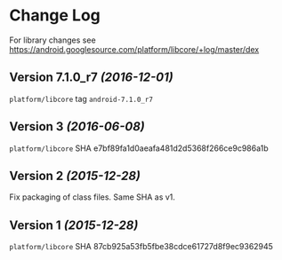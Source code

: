 Change Log
==========

For library changes see https://android.googlesource.com/platform/libcore/+log/master/dex


Version 7.1.0_r7 *(2016-12-01)*
-------------------------------

`platform/libcore` tag `android-7.1.0_r7`


Version 3 *(2016-06-08)*
------------------------

`platform/libcore` SHA e7bf89fa1d0aeafa481d2d5368f266ce9c986a1b


Version 2 *(2015-12-28)*
------------------------

Fix packaging of class files. Same SHA as v1.


Version 1 *(2015-12-28)*
------------------------

`platform/libcore` SHA 87cb925a53fb5fbe38cdce61727d8f9ec9362945
